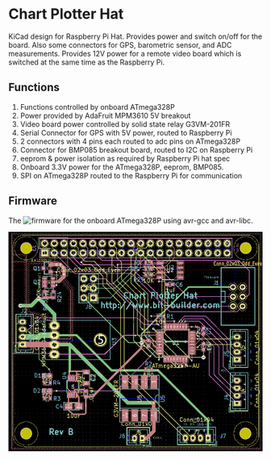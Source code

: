 # Chart Plotter Hat
KiCad design for Raspberry Pi Hat. Provides power and switch on/off for the
board. Also some connectors for GPS, barometric sensor, and ADC
measurements. Provides 12V power for a remote video board which is
switched at the same time as the Raspberry Pi.

## Functions

1. Functions controlled by onboard ATmega328P
2. Power provided by AdaFruit MPM3610 5V breakout
3. Video board power controlled by solid state relay G3VM-201FR
4. Serial Connector for GPS with 5V power, routed to Raspberry Pi
5. 2 connectors with 4 pins each routed to adc pins on ATmega328P
6. Connector for BMP085 breakout board, routed to I2C on Raspberry Pi
7. eeprom & power isolation as required by Raspberry Pi hat spec
8. Onboard 3.3V power for the ATmega328P, eeprom, BMP085.
9. SPI on ATmega328P routed to the Raspberry Pi for communication

## Firmware
The ![firmware](https://github.com/gpgreen/power-monitor) for the
onboard ATmega328P using avr-gcc and avr-libc.

![Board - Rev A](https://github.com/gpgreen/chart_plotter_hat/blob/main/board.png)
